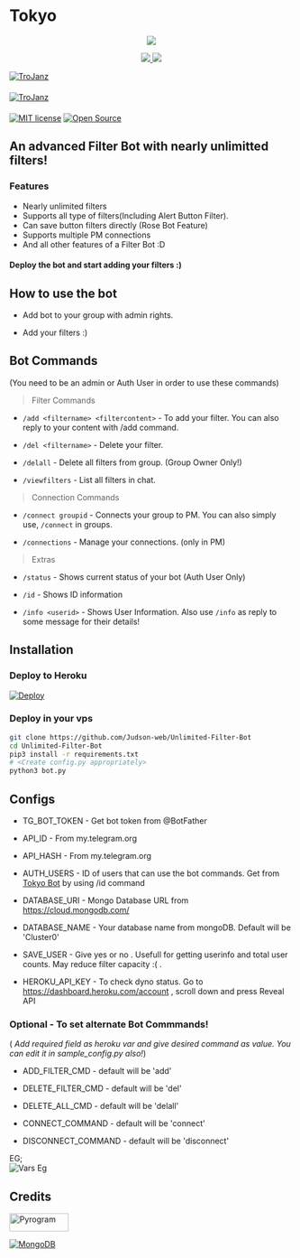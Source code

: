 # Tokyo


<p align="center">
  <a href="https://www.python.org">
    <img src="http://ForTheBadge.com/images/badges/made-with-python.svg">

  </a>
</p>
<p align="center">
  <a href="https://github.com/Judson-web/Tokyo/stargazers">
    <img src="https://img.shields.io/github/stars/Judson-web/Unlimited-Filter-Bot?style=social">

  </a>
  
  <a href="https://github.com/Judson-web/Tokyo/fork">
    <img src="https://img.shields.io/github/forks/github.com/Judson-web/Tokyo?label=Fork&style=social">

  </a>  
</p>

[![TroJanz](https://img.shields.io/badge/%F0%9F%8E%A5%20s%E1%B4%9B%E1%B4%8F%CA%80%CA%8F%20%E1%B4%9B%C9%AA%E1%B4%8D%E1%B4%87%20%E1%B4%84%CA%9C%E1%B4%80%C9%B4%C9%B4%E1%B4%87%CA%9F%F0%9F%8E%A5-Dark%20Lord-red?style=for-the-badge&logo=telegram)](https://t.me/storytym)  
ㅤㅤㅤㅤㅤㅤㅤ  
[![TroJanz](https://img.shields.io/badge/Rules-s%E1%B4%9B%E1%B4%8F%CA%80%CA%8F%20%E1%B4%9B%C9%AA%E1%B4%8D%E1%B4%87%20%E1%B4%84%CA%9C%E1%B4%80%C9%B4%C9%B4%E1%B4%87%CA%9F-yellowgreen?style=flat&logo=CodersRank)](https://telegra.ph/STM-FAMILY-RULES-08-19)  
ㅤㅤㅤㅤㅤㅤㅤ  
[![MIT license](https://img.shields.io/badge/License-MIT-blue?style=flat)](https://github.com/Judson-web/Tokyo/blob/main/LICENSE)  [![Open Source](https://badges.frapsoft.com/os/v2/open-source.svg?v=103)](https://github.com/Judson-web/Tokyo)


## An advanced Filter Bot with nearly unlimitted filters!


### Features
* Nearly unlimited filters
* Supports all type of filters(Including Alert Button Filter).
* Can save button filters directly (Rose Bot Feature)
* Supports multiple PM connections
* And all other features of a Filter Bot :D


#### Deploy the bot and start adding your filters :)


## How to use the bot
* Add bot to your group with admin rights.

* Add your filters :)


## Bot Commands

(You need to be an admin or Auth User in order to use these commands)

> Filter Commands
* `/add <filtername> <filtercontent>`  -  To add your filter. You can also reply to your content with /add command.

* `/del <filtername>`  -  Delete your filter.

* `/delall`  -  Delete all filters from group. (Group Owner Only!)

* `/viewfilters`  -  List all filters in chat.

> Connection Commands
* `/connect groupid`  -  Connects your group to PM. You can also simply use, `/connect` in groups.

* `/connections`  -  Manage your connections. (only in PM)

> Extras
* `/status`  -  Shows current status of your bot (Auth User Only)

* `/id`  -  Shows ID information

* `/info <userid>`  -  Shows User Information. Also use `/info` as reply to some message for their details!

## Installation

### Deploy to Heroku
[![Deploy](https://www.herokucdn.com/deploy/button.svg)](https://heroku.com/deploy?template=https://github.com/Judson-web/Tokyo)

### Deploy in your vps
```sh
git clone https://github.com/Judson-web/Unlimited-Filter-Bot
cd Unlimited-Filter-Bot
pip3 install -r requirements.txt
# <Create config.py appropriately>
python3 bot.py
```


## Configs

* TG_BOT_TOKEN  - Get bot token from @BotFather

* API_ID        - From my.telegram.org 

* API_HASH      - From my.telegram.org 

* AUTH_USERS  - ID of users that can use the bot commands. Get from [Tokyo Bot](https://telegram.dog/filer3_2021_bot) by using /id command

* DATABASE_URI  - Mongo Database URL from https://cloud.mongodb.com/

* DATABASE_NAME  - Your database name from mongoDB. Default will be 'Cluster0'

* SAVE_USER  -  Give yes or no . Usefull for getting userinfo and total user counts. May reduce filter capacity :( .

* HEROKU_API_KEY  -  To check dyno status. Go to https://dashboard.heroku.com/account , scroll down and press Reveal API


### Optional - To set alternate Bot Commmands!
( *Add required field as heroku var and give desired command as value. You can edit it in sample_config.py also!*)

* ADD_FILTER_CMD  -  default will be 'add'

* DELETE_FILTER_CMD  -  default will be 'del'

* DELETE_ALL_CMD  -  default will be 'delall'

* CONNECT_COMMAND  -  default will be 'connect'

* DISCONNECT_COMMAND  -  default will be 'disconnect'

EG;  
![Vars Eg](https://telegra.ph/file/d37c6218a27e6a02c1d73.jpg)

## Credits

<p align="left">
  <a href="https://github.com/pyrogram/pyrogram">
    <img alt="Pyrogram" src ="https://i.imgur.com/BOgY9ai.png" width="104.75" height="32"/>
  </a>
</p>

<p align="left">
  <a href="https://docs.mongodb.com">
    <img alt="MongoDB" src ="https://img.shields.io/badge/MongoDB-%234ea94b.svg?&style=for-the-badge&logo=mongodb&logoColor=white"/>
  </a>
</p>
